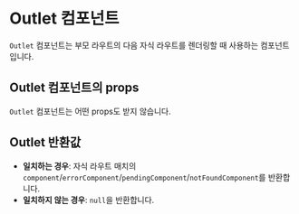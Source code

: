 # Outlet 컴포넌트

`Outlet` 컴포넌트는 부모 라우트의 다음 자식 라우트를 렌더링할 때 사용하는 컴포넌트입니다.


## Outlet 컴포넌트의 props

`Outlet` 컴포넌트는 어떤 props도 받지 않습니다.


## Outlet 반환값

- **일치하는 경우**: 자식 라우트 매치의 `component`/`errorComponent`/`pendingComponent`/`notFoundComponent`를 반환합니다.
- **일치하지 않는 경우**: `null`을 반환합니다.


